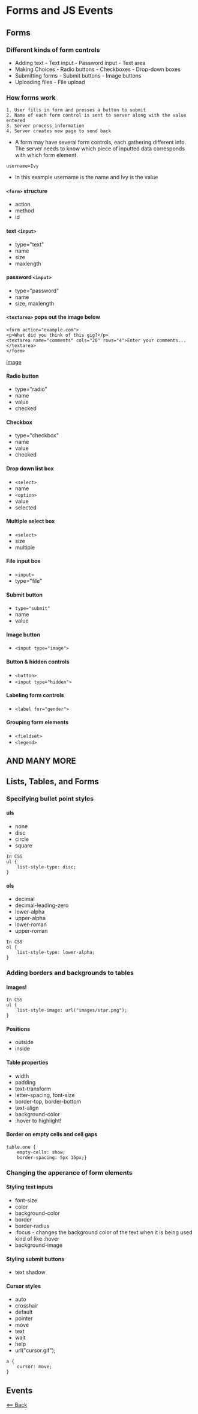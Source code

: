 # Forms and JS Events

<!-- notes taken from Duckett HTML and JS books-->

## Forms


### Different kinds of form controls
- Adding text
      - Text input
      - Password input
      - Text area
- Making Choices
      - Radio buttons
      - Checkboxes
      - Drop-down boxes
- Submitting forms
      - Submit buttons
      - Image buttons
- Uploading files
      - File upload

### How forms work
    1. User fills in form and presses a button to submit
    2. Name of each form control is sent to server along with the value entered
    3. Server process information
    4. Server creates new page to send back

- A form may have several form controls, each gathering different info. The server needs to know which piece of inputted data corresponds with which form element.

```
username=Ivy
```

- In this example username is the name and Ivy is the value

#### `<form>` structure
- action
- method
- id

#### text `<input>`
- type="text"
- name
- size
- maxlength

#### password `<input>`
- type="password"
- name
- size, maxlength

#### `<textarea>` pops out the image below
  
```
<form action="example.com">
<p>What did you think of this gig?</p>
<textarea name="comments" cols="20" rows="4">Enter your comments...</textarea>
</form>
```

[image](!textarea.PNG)

#### Radio button
- type="radio"
- name
- value
- checked

#### Checkbox
- type="checkbox"
- name
- value
- checked

#### Drop down list box
- `<select>`
- name
- `<option>`
- value
- selected

#### Multiple select box
- `<select>`
- size
- multiple

#### File input box
- `<input>`
- type="file"

#### Submit button
- `type="submit"`
- name
- value

#### Image button
- `<input type="image">`

#### Button & hidden controls
- `<button>`
- `<input type="hidden">`

#### Labeling form controls
- `<label for="gender">`

#### Grouping form elements
- `<fieldset>`
- `<legend>`

## AND MANY MORE

## Lists, Tables, and Forms

### Specifying bullet point styles
#### uls
- none
- disc
- circle
- square

```
In CSS
ul {
    list-style-type: disc;
}
```

#### ols
- decimal
- decimal-leading-zero
- lower-alpha
- upper-alpha
- lower-roman
- upper-roman

```
In CSS
ol {
    list-style-type: lower-alpha;
}
```

### Adding borders and backgrounds to tables

#### Images!


```
In CSS
ul {
    list-style-image: url("images/star.png");
}
```


#### Positions
- outside
- inside

#### Table properties
- width
- padding
- text-transform
- letter-spacing, font-size
- border-top, border-bottom
- text-align
- background-color
- :hover to highlight!

#### Border on empty cells and cell gaps


```  
table.one {
    empty-cells: show;
    border-spacing: 5px 15px;}
```


### Changing the apperance of form elements

#### Styling text inputs
- font-size
- color
- background-color
- border
- border-radius
- :focus - changes the background color of the text when it is being used kind of like :hover
- background-image

#### Styling submit buttons
- text shadow

#### Cursor styles
- auto
- crosshair
- default
- pointer
- move
- text
- wait
- help
- url("cursor.gif");

```
a {
    cursor: move;
}
```

## Events



[<== Back](README.md)